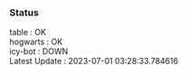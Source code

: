 ### Status


table : OK  
hogwarts : OK  
icy-bot : DOWN  
Latest Update : 2023-07-01 03:28:33.784616
